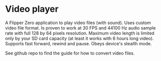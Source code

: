 # Video player
 A Flipper Zero application to play video files (with sound). Uses custom video file format. Is proven to work at 30 FPS and 44100 Hz audio sample rate with full 128 by 64 pixels resolution. Maximum video length is limited only by your SD card capacity (at least it works with 6 hours long video). Supports fast forward, rewind and pause. Obeys device's stealth mode.

See github repo to find the guide for how to convert video files.